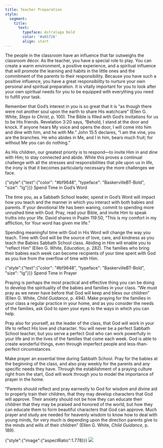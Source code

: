 ```yaml
---
title: Teacher Preparation
style:
  segment:
    title:
      text:
        typeface: Astralaga Bold
        color: '#a65726'
        align: start
---
```


The people in the classroom have an influence that far outweighs the classroom décor. As the teacher, you have a special role to play. You can create a warm environment, a positive experience, and a spiritual influence that will promote the learning and habits in the little ones and the commitment of the parents to their responsibility. Because you have such a positive influence, you have a great responsibility to nurture your own personal and spiritual preparation. It is vitally important for you to look after your own spiritual needs for you to be equipped with everything you need to fulfill your task.

Remember that God’s interest in you is so great that it is “as though there were not another soul upon the earth to share His watchcare” (Ellen G. White, _Steps to Christ_, p. 100). The Bible is filled with God’s invitations for us to be His friends. Revelation 3:20 says, “Behold, I stand at the door and knock. If anyone hears My voice and opens the door, I will come into him and dine with him, and he with Me.” John 15:5 declares, “I am the vine, you are the branches. He who abides in Me, and I in him, bears much fruit; for without Me you can do nothing.”

As His children, our greatest priority is to respond—to invite Him in and dine with Him; to stay connected and abide. While this proves a continual challenge with all the stresses and responsibilities that pile upon us in life, the irony is that it becomes particularly necessary the more challenges we face.

{"style":{"text":{"color": "#bf9648", "typeface": "BaskervilleBT-Bold", "size": "lg"}}}
Spend Time in God’s Word

The time you, as a Sabbath School leader, spend in God’s Word will impact how you teach and the manner in which you interact with both babies and parents. If your devotional life has been waning, commit to spending more unrushed time with God. Pray, read your Bible, and invite Him to speak truths into your life. David shares in Psalm 119:50, “This is my comfort in my affliction, for Your word has given me life.”

Spending meaningful time with God in His Word will change the way you teach. Time with God will be the source of love, care, and kindness as you teach the Babies Sabbath School class. Abiding in Him will enable you to “reflect Him” (Ellen G. White, _Education_, p. 282). The families who bring their babies each week can become recipients of your time spent with God as you live from the overflow of time with Him.

{"style":{"text":{"color": "#bf9648", "typeface": "BaskervilleBT-Bold", "size": "lg"}}}
Spend Time in Prayer

Praying is perhaps the most practical and effective thing you can be doing to develop the spirituality of the babies and families in your class. “We must pray as we never have before that God will keep and bless our children” (Ellen G. White, _Child Guidance_, p. 494). Make praying for the families in your class a regular practice in your home, and as you consider the needs of the families, ask God to open your eyes to the ways in which you can help.

Pray also for yourself, as the leader of the class, that God will work in your life to reflect His love and character. You will never be a perfect Sabbath School teacher, but you serve a perfect God who can work powerfully in your life and in the lives of the families that come each week. God is able to create wonderful things, even through imperfect people and less-than-perfect circumstances.

Make prayer an essential time during Sabbath School. Pray for the babies at the beginning of the class, and also pray weekly for the parents and any specific needs they have. Through the establishment of a praying culture right from the start, God will work through you to model the importance of prayer in the home.

“Parents should reflect and pray earnestly to God for wisdom and divine aid to properly train their children, that they may develop characters that God will approve. Their anxiety should not be how they can educate their children that they may be praised and honored of the world, but how they can educate them to form beautiful characters that God can approve. Much prayer and study are needed for heavenly wisdom to know how to deal with young minds, for very much is depending upon the direction parents give to the minds and wills of their children” (Ellen G. White, _Child Guidance_, p. 189).

{"style":{"image":{"aspectRatio":1.778}}}
![](https://sabbath-school-resources-assets.adventech.io/en/aij/2025-00-bb-tg/part-04-04-02-teacher-preparation/chair.png)
